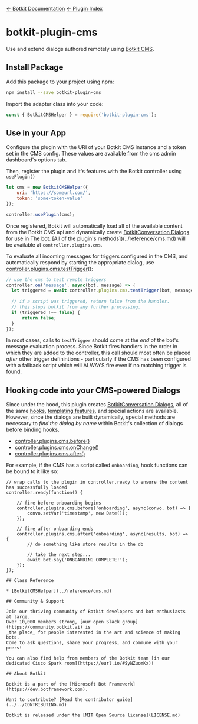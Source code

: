 [&larr; Botkit Documentation](..)  [&larr; Plugin Index](index.md) 

# botkit-plugin-cms

Use and extend dialogs authored remotely using [Botkit CMS](https://github.com/howdyai/botkit-cms).

## Install Package

Add this package to your project using npm:

```bash
npm install --save botkit-plugin-cms
```

Import the adapter class into your code:

```javascript
const { BotkitCMSHelper } = require('botkit-plugin-cms');
```

## Use in your App

Configure the plugin with the URI of your Botkit CMS instance and a token set in the CMS config.
These values are available from the cms admin dashboard's options tab.

Then, register the plugin and it's features with the Botkit controller using `usePlugin()`

```javascript
let cms = new BotkitCMSHelper({
    uri: 'https://someurl.com/',
    token: 'some-token-value'
});

controller.usePlugin(cms);
```

Once registered, Botkit will automatically load all of the available content from the Botkit CMS api and dynamically create [BotkitConversation Dialogs](../reference/conversations.md) for use in The bot.  [All of the plugin's methods])(../reference/cms.md) will be available at `controller.plugins.cms`.

To evaluate all incoming messages for triggers configured in the CMS, and automatically respond by starting the appropriate dialog, use [controller.plugins.cms.testTrigger()](../reference/cms.md#testtrigger):

```javascript
// use the cms to test remote triggers
controller.on('message', async(bot, message) => {
  let triggered = await controller.plugins.cms.testTrigger(bot, message);
  
  // if a script was triggered, return false from the handler.
  // this stops botkit from any further processing.
  if (triggered !== false) {
      return false;
  }
});
```

In most cases, calls to `testTrigger` should come at the _end_ of the bot's message evaluation process. Since Botkit fires handlers in the order in which they are added to the controller, this call should most often be placed _after_ other trigger definintions - particularly if the CMS has been configured with a fallback script which will ALWAYS fire even if no matching trigger is found.

## Hooking code into your CMS-powered Dialogs

Since under the hood, this plugin creates [BotkitConversation Dialogs](../reference/conversations.md), all of the same [hooks](../conversations.md#hooks), [templating features](../conversations.md#using-variable-tokens-and-templates-in-conversation-threads), and special actions are available. However, since the dialogs are built dynamically, special methods are necessary to _find the dialog by name_ within Botkit's collection of dialogs before binding hooks.

* [controller.plugins.cms.before()](../reference/cms.md#before)
* [controller.plugins.cms.onChange()](../reference/cms.md#onchange)
* [controller.plugins.cms.after()](../reference/cms.md#after)

For example, if the CMS has a script called `onboarding`, hook functions can be bound to it like so:

```
// wrap calls to the plugin in controller.ready to ensure the content has successfully loaded
controller.ready(function() {

    // fire before onboarding begins
    controller.plugins.cms.before('onboarding', async(convo, bot) => {
        convo.setVar('timestamp', new Date());
    });

    // fire after onboarding ends
    controller.plugins.cms.after('onboarding', async(results, bot) => {
        // do something like store results in the db

        // take the next step...
        await bot.say('ONBOARDING COMPLETE!');
    });
});

## Class Reference

* [BotkitCMSHelper](../reference/cms.md)

## Community & Support

Join our thriving community of Botkit developers and bot enthusiasts at large.
Over 10,000 members strong, [our open Slack group](https://community.botkit.ai) is
_the place_ for people interested in the art and science of making bots.
Come to ask questions, share your progress, and commune with your peers!

You can also find help from members of the Botkit team [in our dedicated Cisco Spark room](https://eurl.io/#SyNZuomKx)!

## About Botkit

Botkit is a part of the [Microsoft Bot Framework](https://dev.botframework.com).

Want to contribute? [Read the contributor guide](../../CONTRIBUTING.md)

Botkit is released under the [MIT Open Source license](LICENSE.md)